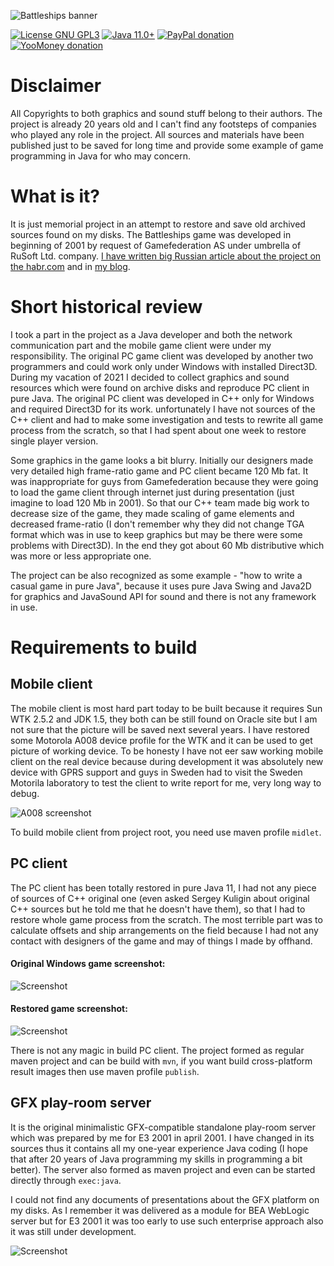 ![Battleships banner](assets/github_banner.png)

[![License GNU GPL3](https://img.shields.io/badge/license-GNU%20GPL%203-yellow.svg)](http://www.gnu.org/licenses/gpl.html)
[![Java 11.0+](https://img.shields.io/badge/java-11.0%2b-green.svg)](http://www.oracle.com/technetwork/java/javase/downloads/index.html)
[![PayPal donation](https://img.shields.io/badge/donation-PayPal-cyan.svg)](https://www.paypal.com/cgi-bin/webscr?cmd=_s-xclick&hosted_button_id=AHWJHJFBAWGL2)
[![YooMoney donation](https://img.shields.io/badge/donation-Yoo.money-blue.svg)](https://yoomoney.ru/to/41001158080699)

# Disclaimer
All Copyrights to both graphics and sound stuff belong to their authors. The project is already 20 years old and I can't find any footsteps of companies who played any role in the project. All sources and materials have been published just to be saved for long time and provide some example of game programming in Java for who may concern.    

# What is it?
It is just memorial project in an attempt to restore and save old archived sources found on my disks. The Battleships game was developed in beginning of 2001 by request of Gamefederation AS under umbrella of RuSoft Ltd. company. [I have written big Russian article about the project on the habr.com](https://habr.com/ru/post/458124/) and in [my blog](http://raydac.blogspot.com/2015/05/the-battleships-game-e3-2001.html).

# Short historical review
I took a part in the project as a Java developer and both the network communication part and the mobile game client were under my responsibility. The original PC game client was developed by another two programmers and could work only under Windows with installed Direct3D. During my vacation of 2021 I decided to collect graphics and sound resources which were found on archive disks and reproduce PC client in pure Java. The original PC client was developed in C++ only for Windows and required Direct3D for its work. unfortunately I have not sources of the C++ client and had to make some investigation and tests to rewrite all game process from the scratch, so that I had spent about one week to restore single player version.

Some graphics in the game looks a bit blurry. Initially our designers made very detailed high frame-ratio game and PC client became 120 Mb fat. It was inappropriate for guys from Gamefederation because they were going to load the game client through internet just during presentation (just imagine to load 120 Mb in 2001). So that our C++ team made big work to decrease size of the game, they made scaling of game elements and decreased frame-ratio (I don't remember why they did not change TGA format which was in use to keep graphics but may be there were some problems with Direct3D). In the end they got about 60 Mb distributive which was more or less appropriate one.  

The project can be also recognized as some example - "how to write a casual game in pure Java", because it uses pure Java Swing and Java2D for graphics and JavaSound API for sound and there is not any framework in use. 

# Requirements to build

## Mobile client
The mobile client is most hard part today to be built because it requires Sun WTK 2.5.2 and JDK 1.5, they both can be still found on Oracle site but I am not sure that the picture will be saved next several years. I have restored some Motorola A008 device profile for the WTK and it can be used to get picture of working device. To be honesty I have not eer saw working mobile client on the real device because during development it was absolutely new device with GPRS support and guys in Sweden had to visit the Sweden Motorila laboratory to test the client to write report for me, very long way to debug.

![A008 screenshot](battleships-resurrection/battleships-client-a008/assets/emulator_screenshot.jpg)

To build mobile client from project root, you need use maven profile `midlet`. 

## PC client
The PC client has been totally restored in pure Java 11, I had not any piece of sources of C++ original one (even asked Sergey Kuligin about original C++ sources but he told me that he doesn't have them), so that I had to restore whole game process from the scratch. The most terrible part was to calculate offsets and ship arrangements on the field because I had not any contact with designers of the game and may of things I made by offhand.   
#### Original Windows game screenshot:
![Screenshot](assets/original_win_game_screenshot.jpg)
#### Restored game screenshot:
![Screenshot](assets/restored_game_screenshot.jpg)

There is not any magic in build PC client. The project formed as regular maven project and can be build with `mvn`, if you want build cross-platform result images then use maven profile `publish`.

## GFX play-room server

It is the original minimalistic GFX-compatible standalone play-room server which was prepared by me for E3 2001 in april 2001. I have changed in its sources thus it contains all my one-year experience Java coding (I hope that after 20 years of Java programming my skills in programming a bit better).
The server also formed as maven project and even can be started directly through `exec:java`.

I could not find any documents of presentations about the GFX platform on my disks. As I remember it was delivered as a module for BEA WebLogic server but for E3 2001 it was too early to use such enterprise approach also it was still under development.

![Screenshot](battleships-resurrection/gfx-playroom-server/assets/game-session-screenshot.jpg)